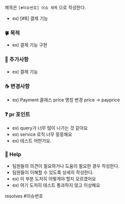 제목은 `[#이슈번호] 이슈 제목` 으로 작성한다.   
- ex) [#8] 결제 기능

### 🍀 목적
- ex) 결제 기능 구현

### 🌹 추가사항<!-- 있다면 적고 없다면 적지 않는다.-->
- ex) 결제 기능

### ☕ 변경사항<!-- 있다면 적고 없다면 적지 않는다.-->
- ex) Payment 클래스 price 명칭 변경 price -> payprice

### ❓ pr 포인트
- ex) query가 너무 많이 나가는 것 같아요 
- ex) service 로직 너무 뚱뚱해요
- ex) 테스트 어떤가요.

### 📢 Help
- 팀원들의 의견이 필요하거나 도움이 필요한 경우 작성한다.
- 팀원들이 이해할 수 있도록 상세히 작성한다.
- ex) 이 부분 도저히 어떻게야 할지 모르겠어요
- ex) 여기 도저히 테스트 통과하지 않고 이상해요

resolves #이슈번호<!-- pr이 머지되면 이슈가 자동으로 close되게 합니다. 만약 자동 close를 하지 않고 이슈만 링크한다면 resolves를 삭제한다.-->
